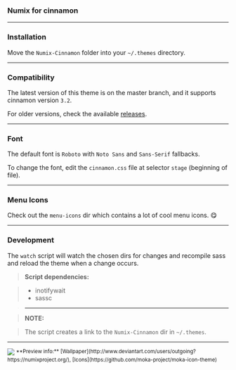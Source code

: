 ### Numix for cinnamon

---

### Installation

Move the `Numix-Cinnamon` folder into your `~/.themes` directory.

---

### Compatibility

The latest version of this theme is on the master branch, and it supports
cinnamon version `3.2`.

For older versions, check the available [releases](../../releases).

---

### Font

The default font is `Roboto` with `Noto Sans` and `Sans-Serif` fallbacks.

To change the font, edit the `cinnamon.css` file at selector `stage`
(beginning of file).

---

### Menu Icons

Check out the `menu-icons` dir which contains a lot of cool menu icons. :yum:

---

### Development

The `watch` script will watch the chosen dirs for changes and
recompile sass and reload the theme when a change occurs.

> **Script dependencies:**

> * inotifywait
> * sassc

> ---  

> **NOTE:**  

> The script creates a link to the `Numix-Cinnamon` dir in `~/.themes`.

---

<img src="http://pre01.deviantart.net/ea94/th/pre/f/2017/005/4/6/numix_cinnamon_by_zagortenay333-d6dft70.png" id="preview">  
<sup>**Preview info:** [Wallpaper](http://www.deviantart.com/users/outgoing?https://numixproject.org/), [Icons](https://github.com/moka-project/moka-icon-theme)</sup>
